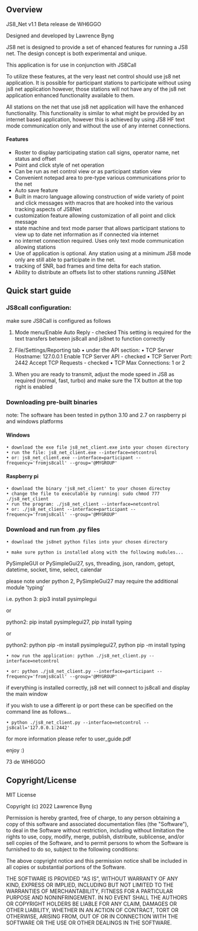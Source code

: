 ## Overview

JS8_Net v1.1 Beta release de WH6GGO

Designed and developed by Lawrence Byng

JS8 net is designed to provide a set of ehanced features for running a JS8 net.
The design concept is both experimental and unique. 

This application is for use in conjunction with JS8Call

To utilize these features, at the very least net control should use js8 net application.
It is possible for participant stations to participate without using js8 net application
however, those stations will not have any of the js8 net application enhanced functionality 
available to them.

All stations on the net that use js8 net application will have the enhanced functionality.
This functionality is similar to what might be provided by an internet based application, however this 
is achieved by using JS8 HF text mode communication only and without the use of any internet connections. 

#### Features
* Roster to display participating station call signs, operator name, net status and offset
* Point and click style of net operation
* Can be run as net control view or as participant station view
* Convenient notepad area to pre-type various communications prior to the net
* Auto save feature 
* Built in macro language allowing construction of wide variety of point and click messages with macros that are hooked into the various tracking aspects of JS8Net
* customization feature allowing customization of all point and click message
* state machine and text mode parser that allows participant stations to view up to date net information as if connected via internet
* no internet connection required. Uses only text mode communication allowing stations
* Use of application is optional. Any station using at a minimum JS8 mode only are still able to participate in the net.
* tracking of SNR, bad frames and time delta for each station. 
* Ability to distribute an offsets list to other stations running JS8Net


## Quick start guide


### JS8call configuration:

make sure JS8Call is configured as follows

1) Mode menu/Enable Auto Reply - checked
This setting is required for the text transfers between js8call and js8net to function correctly

2) File/Settings/Reporting tab
    • under the API section:
    • TCP Server Hostname: 127.0.0.1   Enable TCP Server API - checked
    • TCP Server Port:     2442        Accept TCP Requests   - checked
    • TCP Max Connections: 1 or 2

3) When you are ready to transmit, adjust the mode speed in JS8 as required (normal, fast, turbo) and make sure
 the TX button at the top right is enabled


### Downloading pre-built binaries

note: The software has been tested in python 3.10 and 2.7 on raspberry pi and windows platforms

#### Windows

    • download the exe file js8_net_client.exe into your chosen directory
    • run the file: js8_net_client.exe --interface=netcontrol
    • or: js8_net_client.exe --interface=participant --frequency='fromjs8call' --group='@MYGROUP'
    
#### Raspberry pi

    • download the binary 'js8_net_client' to your chosen directoy
    • change the file to executable by running: sudo chmod 777 ./js8_net_client
    • run the program: ./js8_net_client --interface=netcontrol
    • or: ./js8_net_client --interface=participant --frequency='fromjs8call' --group='@MYGROUP'
    
### Download and run from .py files

    • download the js8net python files into your chosen directory

    • make sure python is installed along with the following mudules...

PySimpleGUI or PySimpleGui27, sys, threading, json, random, getopt, datetime, socket, time, select, calendar

please note under python 2, PySimpleGui27 may require the additional module 'typing'

i.e.
python 3: pip3 install pysimplegui

or 

python2: pip install pysimplegui27, pip install typing

or

python2: python pip -m install pysimplegui27, python pip -m install typing

    • now run the application: python ./js8_net_client.py --interface=netcontrol

    • or: python ./js8_net_client.py --interface=participant --frequency='fromjs8call' --group='@MYGROUP'



if everything is installed correctly, js8 net will connect to js8call and display the main window

if you wish to use a different ip or port these can be specified on the command line as follows...

    • python ./js8_net_client.py --interface=netcontrol --js8call='127.0.0.1:2442'



for more information please refer to user_guide.pdf



enjoy :)

73 de WH6GGO



## Copyright/License

MIT License

Copyright (c) 2022 Lawrence Byng

Permission is hereby granted, free of charge, to any person obtaining a copy
of this software and associated documentation files (the "Software"), to deal
in the Software without restriction, including without limitation the rights
to use, copy, modify, merge, publish, distribute, sublicense, and/or sell
copies of the Software, and to permit persons to whom the Software is
furnished to do so, subject to the following conditions:

The above copyright notice and this permission notice shall be included in all
copies or substantial portions of the Software.

THE SOFTWARE IS PROVIDED "AS IS", WITHOUT WARRANTY OF ANY KIND, EXPRESS OR
IMPLIED, INCLUDING BUT NOT LIMITED TO THE WARRANTIES OF MERCHANTABILITY,
FITNESS FOR A PARTICULAR PURPOSE AND NONINFRINGEMENT. IN NO EVENT SHALL THE
AUTHORS OR COPYRIGHT HOLDERS BE LIABLE FOR ANY CLAIM, DAMAGES OR OTHER
LIABILITY, WHETHER IN AN ACTION OF CONTRACT, TORT OR OTHERWISE, ARISING FROM,
OUT OF OR IN CONNECTION WITH THE SOFTWARE OR THE USE OR OTHER DEALINGS IN THE
SOFTWARE.


